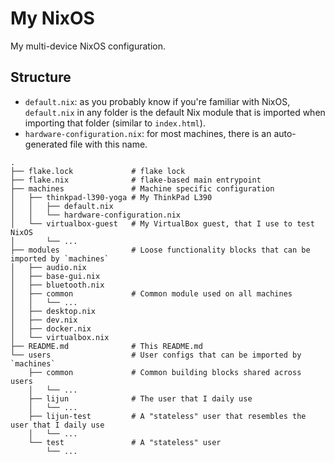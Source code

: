 # My NixOS

My multi-device NixOS configuration.

## Structure

* `default.nix`: as you probably know if you're familiar with NixOS, `default.nix` in any folder is the default Nix module that is imported when importing that folder (similar to `index.html`).
* `hardware-configuration.nix`: for most machines, there is an auto-generated file with this name.

```
.
├── flake.lock             # flake lock
├── flake.nix              # flake-based main entrypoint
├── machines               # Machine specific configuration
│   ├── thinkpad-l390-yoga # My ThinkPad L390
│   │   ├── default.nix
│   │   └── hardware-configuration.nix
│   └── virtualbox-guest   # My VirtualBox guest, that I use to test NixOS
│       └── ...
├── modules                # Loose functionality blocks that can be imported by `machines`
│   ├── audio.nix
│   ├── base-gui.nix
│   ├── bluetooth.nix
│   ├── common             # Common module used on all machines
│   │   └── ...
│   ├── desktop.nix
│   ├── dev.nix
│   ├── docker.nix
│   └── virtualbox.nix
├── README.md              # This README.md
└── users                  # User configs that can be imported by `machines`
    ├── common             # Common building blocks shared across users
    │   └── ...
    ├── lijun              # The user that I daily use
    │   └── ...
    ├── lijun-test         # A "stateless" user that resembles the user that I daily use
    │   └── ...
    └── test               # A "stateless" user
        └── ...
```
